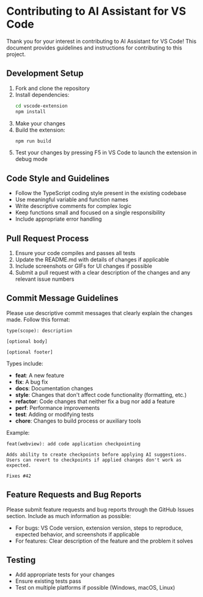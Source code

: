 # Contributing to AI Assistant for VS Code

Thank you for your interest in contributing to AI Assistant for VS Code! This document provides guidelines and instructions for contributing to this project.

## Development Setup

1. Fork and clone the repository
2. Install dependencies:
   ```bash
   cd vscode-extension
   npm install
   ```
3. Make your changes
4. Build the extension:
   ```bash
   npm run build
   ```
5. Test your changes by pressing F5 in VS Code to launch the extension in debug mode

## Code Style and Guidelines

- Follow the TypeScript coding style present in the existing codebase
- Use meaningful variable and function names
- Write descriptive comments for complex logic
- Keep functions small and focused on a single responsibility
- Include appropriate error handling

## Pull Request Process

1. Ensure your code compiles and passes all tests
2. Update the README.md with details of changes if applicable
3. Include screenshots or GIFs for UI changes if possible
4. Submit a pull request with a clear description of the changes and any relevant issue numbers

## Commit Message Guidelines

Please use descriptive commit messages that clearly explain the changes made. Follow this format:

```
type(scope): description

[optional body]

[optional footer]
```

Types include:
- **feat**: A new feature
- **fix**: A bug fix
- **docs**: Documentation changes
- **style**: Changes that don't affect code functionality (formatting, etc.)
- **refactor**: Code changes that neither fix a bug nor add a feature
- **perf**: Performance improvements
- **test**: Adding or modifying tests
- **chore**: Changes to build process or auxiliary tools

Example:
```
feat(webview): add code application checkpointing

Adds ability to create checkpoints before applying AI suggestions.
Users can revert to checkpoints if applied changes don't work as expected.

Fixes #42
```

## Feature Requests and Bug Reports

Please submit feature requests and bug reports through the GitHub Issues section. Include as much information as possible:

- For bugs: VS Code version, extension version, steps to reproduce, expected behavior, and screenshots if applicable
- For features: Clear description of the feature and the problem it solves

## Testing

- Add appropriate tests for your changes
- Ensure existing tests pass
- Test on multiple platforms if possible (Windows, macOS, Linux)
 